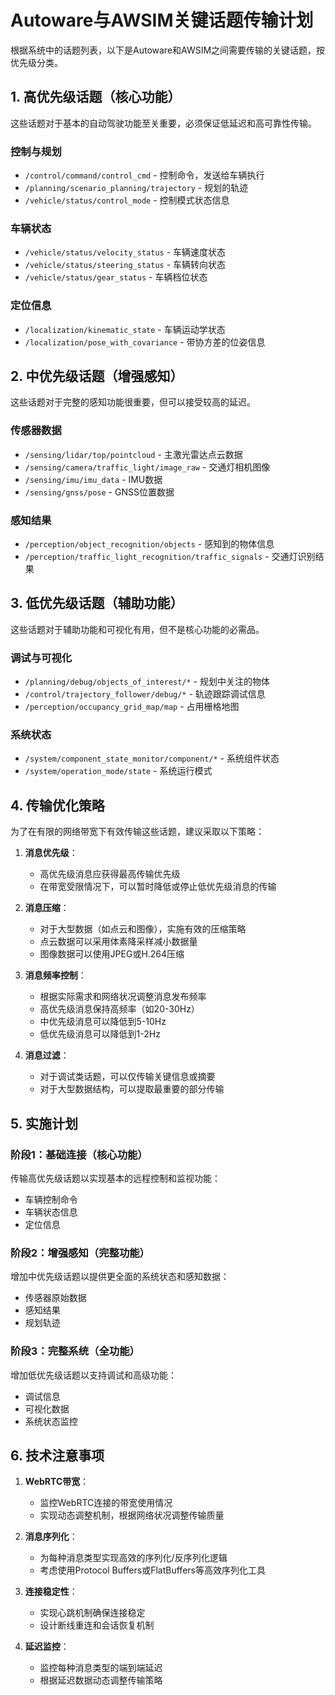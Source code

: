 # Autoware与AWSIM关键话题传输计划

根据系统中的话题列表，以下是Autoware和AWSIM之间需要传输的关键话题，按优先级分类。

## 1. 高优先级话题（核心功能）

这些话题对于基本的自动驾驶功能至关重要，必须保证低延迟和高可靠性传输。

### 控制与规划
- `/control/command/control_cmd` - 控制命令，发送给车辆执行
- `/planning/scenario_planning/trajectory` - 规划的轨迹
- `/vehicle/status/control_mode` - 控制模式状态信息

### 车辆状态
- `/vehicle/status/velocity_status` - 车辆速度状态
- `/vehicle/status/steering_status` - 车辆转向状态
- `/vehicle/status/gear_status` - 车辆档位状态

### 定位信息
- `/localization/kinematic_state` - 车辆运动学状态
- `/localization/pose_with_covariance` - 带协方差的位姿信息

## 2. 中优先级话题（增强感知）

这些话题对于完整的感知功能很重要，但可以接受较高的延迟。

### 传感器数据
- `/sensing/lidar/top/pointcloud` - 主激光雷达点云数据
- `/sensing/camera/traffic_light/image_raw` - 交通灯相机图像
- `/sensing/imu/imu_data` - IMU数据
- `/sensing/gnss/pose` - GNSS位置数据

### 感知结果
- `/perception/object_recognition/objects` - 感知到的物体信息
- `/perception/traffic_light_recognition/traffic_signals` - 交通灯识别结果

## 3. 低优先级话题（辅助功能）

这些话题对于辅助功能和可视化有用，但不是核心功能的必需品。

### 调试与可视化
- `/planning/debug/objects_of_interest/*` - 规划中关注的物体
- `/control/trajectory_follower/debug/*` - 轨迹跟踪调试信息
- `/perception/occupancy_grid_map/map` - 占用栅格地图

### 系统状态
- `/system/component_state_monitor/component/*` - 系统组件状态
- `/system/operation_mode/state` - 系统运行模式

## 4. 传输优化策略

为了在有限的网络带宽下有效传输这些话题，建议采取以下策略：

1. **消息优先级**：
   - 高优先级消息应获得最高传输优先级
   - 在带宽受限情况下，可以暂时降低或停止低优先级消息的传输

2. **消息压缩**：
   - 对于大型数据（如点云和图像），实施有效的压缩策略
   - 点云数据可以采用体素降采样减小数据量
   - 图像数据可以使用JPEG或H.264压缩

3. **消息频率控制**：
   - 根据实际需求和网络状况调整消息发布频率
   - 高优先级消息保持高频率（如20-30Hz）
   - 中优先级消息可以降低到5-10Hz
   - 低优先级消息可以降低到1-2Hz

4. **消息过滤**：
   - 对于调试类话题，可以仅传输关键信息或摘要
   - 对于大型数据结构，可以提取最重要的部分传输

## 5. 实施计划

### 阶段1：基础连接（核心功能）
传输高优先级话题以实现基本的远程控制和监视功能：
- 车辆控制命令
- 车辆状态信息
- 定位信息

### 阶段2：增强感知（完整功能）
增加中优先级话题以提供更全面的系统状态和感知数据：
- 传感器原始数据
- 感知结果
- 规划轨迹

### 阶段3：完整系统（全功能）
增加低优先级话题以支持调试和高级功能：
- 调试信息
- 可视化数据
- 系统状态监控

## 6. 技术注意事项

1. **WebRTC带宽**：
   - 监控WebRTC连接的带宽使用情况
   - 实现动态调整机制，根据网络状况调整传输质量

2. **消息序列化**：
   - 为每种消息类型实现高效的序列化/反序列化逻辑
   - 考虑使用Protocol Buffers或FlatBuffers等高效序列化工具

3. **连接稳定性**：
   - 实现心跳机制确保连接稳定
   - 设计断线重连和会话恢复机制

4. **延迟监控**：
   - 监控每种消息类型的端到端延迟
   - 根据延迟数据动态调整传输策略 